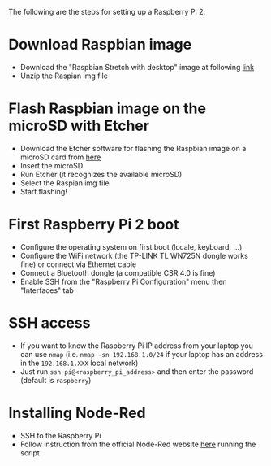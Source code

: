 The following are the steps for setting up a Raspberry Pi 2.

# Download Raspbian image

* Download the "Raspbian Stretch with desktop" image at following [link](https://www.raspberrypi.org/downloads/raspbian/)
* Unzip the Raspian img file

# Flash Raspbian image on the microSD with Etcher

* Download the Etcher software for flashing the Raspbian image on a microSD card from [here](https://www.balena.io/etcher/)
* Insert the microSD
* Run Etcher (it recognizes the available microSD)
* Select the Raspian img file
* Start flashing!

# First Raspberry Pi 2 boot

* Configure the operating system on first boot (locale, keyboard, ...)
* Configure the WiFi network (the TP-LINK TL WN725N dongle works fine) or connect via Ethernet cable
* Connect a Bluetooth dongle (a compatible CSR 4.0 is fine)
* Enable SSH from the "Raspberry Pi Configuration" menu then "Interfaces" tab

# SSH access

* If you want to know the Raspberry Pi IP address from your laptop you can use `nmap` (i.e. `nmap -sn 192.168.1.0/24` if your laptop has an address in the `192.168.1.XXX` local network)
* Just run `ssh pi@<raspberry_pi_address>` and then enter the password (default is `raspberry`)

# Installing Node-Red

* SSH to the Raspberry Pi
* Follow instruction from the official Node-Red website [here](https://nodered.org/docs/hardware/raspberrypi) running the script